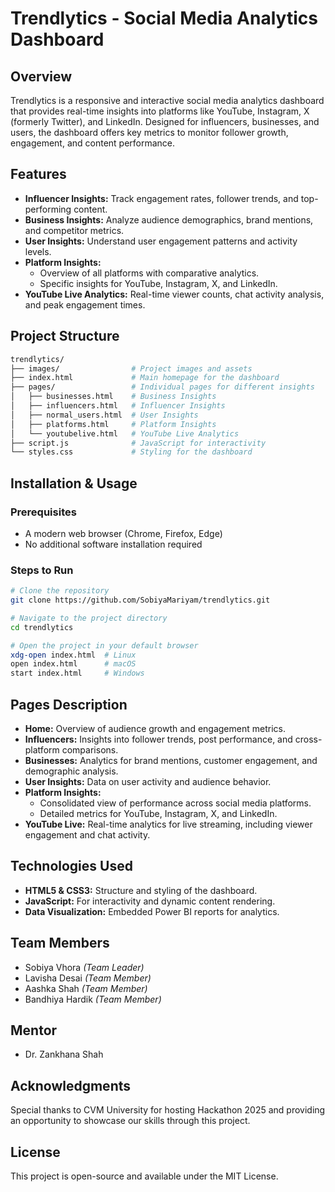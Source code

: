 # Trendlytics - Social Media Analytics Dashboard

## Overview
Trendlytics is a responsive and interactive social media analytics dashboard that provides real-time insights into platforms like YouTube, Instagram, X (formerly Twitter), and LinkedIn. Designed for influencers, businesses, and users, the dashboard offers key metrics to monitor follower growth, engagement, and content performance.

## Features
- **Influencer Insights:** Track engagement rates, follower trends, and top-performing content.
- **Business Insights:** Analyze audience demographics, brand mentions, and competitor metrics.
- **User Insights:** Understand user engagement patterns and activity levels.
- **Platform Insights:**
  - Overview of all platforms with comparative analytics.
  - Specific insights for YouTube, Instagram, X, and LinkedIn.
- **YouTube Live Analytics:** Real-time viewer counts, chat activity analysis, and peak engagement times.

## Project Structure
```bash
trendlytics/
├── images/                # Project images and assets
├── index.html             # Main homepage for the dashboard
├── pages/                 # Individual pages for different insights
│   ├── businesses.html    # Business Insights
│   ├── influencers.html   # Influencer Insights
│   ├── normal_users.html  # User Insights
│   ├── platforms.html     # Platform Insights
│   └── youtubelive.html   # YouTube Live Analytics
├── script.js              # JavaScript for interactivity
└── styles.css             # Styling for the dashboard
```

## Installation & Usage

### Prerequisites
- A modern web browser (Chrome, Firefox, Edge)
- No additional software installation required

### Steps to Run
```bash
# Clone the repository
git clone https://github.com/SobiyaMariyam/trendlytics.git

# Navigate to the project directory
cd trendlytics

# Open the project in your default browser
xdg-open index.html  # Linux
open index.html      # macOS
start index.html     # Windows
```

## Pages Description
- **Home:** Overview of audience growth and engagement metrics.
- **Influencers:** Insights into follower trends, post performance, and cross-platform comparisons.
- **Businesses:** Analytics for brand mentions, customer engagement, and demographic analysis.
- **User Insights:** Data on user activity and audience behavior.
- **Platform Insights:**
  - Consolidated view of performance across social media platforms.
  - Detailed metrics for YouTube, Instagram, X, and LinkedIn.
- **YouTube Live:** Real-time analytics for live streaming, including viewer engagement and chat activity.

## Technologies Used
- **HTML5 & CSS3:** Structure and styling of the dashboard.
- **JavaScript:** For interactivity and dynamic content rendering.
- **Data Visualization:** Embedded Power BI reports for analytics.

## Team Members
- Sobiya Vhora *(Team Leader)*
- Lavisha Desai *(Team Member)*
- Aashka Shah *(Team Member)*
- Bandhiya Hardik *(Team Member)*

## Mentor
- Dr. Zankhana Shah

## Acknowledgments
Special thanks to CVM University for hosting Hackathon 2025 and providing an opportunity to showcase our skills through this project.

## License
This project is open-source and available under the MIT License.
